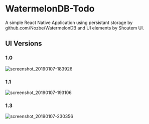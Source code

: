 # WatermelonDB-Todo

A simple React Native Application using persistant storage by github.com/Nozbe/WatermelonDB and UI elements by Shoutem UI.

## UI Versions

### 1.0
![screenshot_20190107-183926](https://user-images.githubusercontent.com/6874982/51074570-af1ff480-16a6-11e9-8a5e-bfb4668942fc.png)

### 1.1
![screenshot_20190107-193106](https://user-images.githubusercontent.com/6874982/51074571-af1ff480-16a6-11e9-8d2c-ebd1e8b6989e.png)

### 1.3
![screenshot_20190107-230356](https://user-images.githubusercontent.com/6874982/51074572-af1ff480-16a6-11e9-98c5-6054d54df2d2.png)
